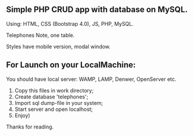 ## Simple PHP CRUD app with database on MySQL.

Using: HTML, CSS (Bootstrap 4.0), JS, PHP, MySQL.

Telephones Note, one table.

Styles have mobile version, modal window.

## For Launch on your LocalMachine:

You should have local server: WAMP, LAMP, Denwer, OpenServer etc.

1. Copy this files in work directory;
2. Create database 'telephones';
3. Import sql dump-file in your system;
4. Start server and open localhost;
5. Enjoy)

Thanks for reading.